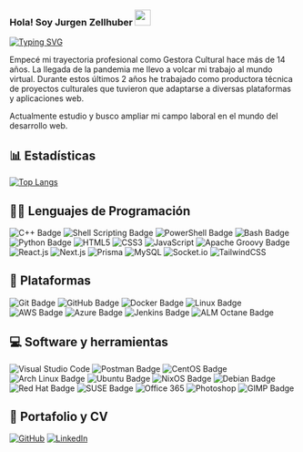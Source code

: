 ### Hola! Soy Jurgen Zellhuber <img src="https://media.giphy.com/media/hvRJCLFzcasrR4ia7z/giphy.gif" width="28">

[![Typing SVG](https://readme-typing-svg.demolab.com/?font=Roboto+Mono&duration=6000&pause=5000&color=FFD800&width=500&lines=%F0%9F%91%BE%F0%9F%9A%80%F0%9F%95%B9%EF%B8%8F%F0%9F%8E%AE%F0%9F%A4%96%F0%9F%91%BD%F0%9F%93%BA%F0%9F%91%BD%F0%9F%A4%96%F0%9F%8E%AE%F0%9F%95%B9%EF%B8%8F%F0%9F%9A%80%F0%9F%91%BE)](https://git.io/typing-svg)

Empecé mi trayectoria profesional como Gestora Cultural hace más de 14 años. La llegada de la pandemia me llevo a volcar mi trabajo al mundo virtual. Durante estos últimos 2 años he trabajado como productora técnica de proyectos culturales que tuvieron que adaptarse a diversas plataformas y aplicaciones web.

Actualmente estudio y busco ampliar mi campo laboral en el mundo del desarrollo web.


## 📊 Estadísticas

<!-- https://github.com/anuraghazra/github-readme-stats -->

<!-- [![Anurag's GitHub stats](https://github-readme-stats.vercel.app/api?username=M0nkeyroger&theme=tokyonight)](https://github.com/anuraghazra/github-readme-stats) -->

[![Top Langs](https://github-readme-stats.vercel.app/api/top-langs/?username=M0nkeyroger&layout=compact&theme=tokyonight)](https://github.com/anuraghazra/github-readme-stats)


<!-- https://github.com/Ileriayo/markdown-badges -->

## 👩‍💻 Lenguajes de Programación

<p>
<img src="https://img.shields.io/badge/C%2B%2B-00599C?style=for-the-badge&logo=c%2B%2B&logoColor=white" alt="C++ Badge"></a>
<img src="https://img.shields.io/badge/Shell%20Scripting-4EAA25?style=for-the-badge&logo=gnu-bash&logoColor=white" alt="Shell Scripting Badge"></a>
<img src="https://img.shields.io/badge/PowerShell-5391FE?style=for-the-badge&logo=PowerShell&logoColor=white" alt="PowerShell Badge">
<img src="https://img.shields.io/badge/Bash-4EAA25?style=for-the-badge&logo=gnu-bash&logoColor=white" alt="Bash Badge"></a>
<img src="https://img.shields.io/badge/Python-3776AB?style=for-the-badge&logo=python&logoColor=white" alt="Python Badge"></a>
<img alt="HTML5" src="https://img.shields.io/badge/html5-%23E34F26.svg?style=for-the-badge&logo=html5&logoColor=white"></a>
<img alt="CSS3" src="https://img.shields.io/badge/css3-%231572B6.svg?style=for-the-badge&logo=css3&logoColor=white"></a>
<img alt="JavaScript" src="https://img.shields.io/badge/javascript-%23323330.svg?style=for-the-badge&logo=javascript&logoColor=%23F7DF1E"></a>
<img src="https://img.shields.io/badge/Apache%20Groovy-4298B8.svg?style=for-the-badge&logo=Apache+Groovy&logoColor=white" alt="Apache Groovy Badge"></a>
<img alt="React.js" src="https://img.shields.io/badge/-ReactJs-61DAFB?logo=react&logoColor=white&style=for-the-badge"></a>
<img alt="Next.js" src="https://img.shields.io/badge/next.js-000000?style=for-the-badge&logo=nextdotjs&logoColor=white"></a>
<img alt="Prisma" src="https://img.shields.io/badge/Prisma-3982CE?style=for-the-badge&logo=Prisma&logoColor=white"></a>
<img alt="MySQL" src="https://img.shields.io/badge/mysql-%2300f.svg?style=for-the-badge&logo=mysql&logoColor=white"></a>
<img alt="Socket.io" src="https://img.shields.io/badge/Socket.io-black?style=for-the-badge&logo=socket.io&badgeColor=010101"></a>
<img alt="TailwindCSS" src="https://img.shields.io/badge/tailwindcss-%2338B2AC.svg?style=for-the-badge&logo=tailwind-css&logoColor=white"></a>
</p>

## 🧰 Plataformas

<p>
<img src="https://img.shields.io/badge/Git-000000?style=for-the-badge&logo=git&logoColor=white" alt="Git Badge"></a>
<img src="https://img.shields.io/badge/GitHub-181717?style=for-the-badge&logo=github&logoColor=white" alt="GitHub Badge"></a>
<img src="https://img.shields.io/badge/Docker-2496ED?style=for-the-badge&logo=docker&logoColor=white" alt="Docker Badge"></a>
<img src="https://img.shields.io/badge/Linux-FCC624?style=for-the-badge&logo=linux&logoColor=black" alt="Linux Badge"></a>
<img src="https://img.shields.io/badge/AWS-232F3E?style=for-the-badge&logo=amazon-aws&logoColor=white" alt="AWS Badge"></a>
<img src="https://img.shields.io/badge/Azure-0089D6?style=for-the-badge&logo=microsoft-azure&logoColor=white" alt="Azure Badge"></a>
<img src="https://img.shields.io/badge/Jenkins-D24939?style=for-the-badge&logo=jenkins&logoColor=white" alt="Jenkins Badge"></a>
<img src="https://img.shields.io/badge/ALM-Octane-blue.svg" alt="ALM Octane Badge"></a>
</p>

## 💻 Software y herramientas

<p>
<img alt="Visual Studio Code" src="https://img.shields.io/badge/Visual%20Studio%20Code-0078d7.svg?style=for-the-badge&logo=visual-studio-code&logoColor=white"></a>
<img src="https://img.shields.io/badge/Postman-FF6C37?style=for-the-badge&logo=postman&logoColor=white" alt="Postman Badge"></a>
<img src="https://img.shields.io/badge/CentOS-262577?style=for-the-badge&logo=centos&logoColor=white" alt="CentOS Badge"></a>
<img src="https://img.shields.io/badge/Arch%20Linux-1793D1?style=for-the-badge&logo=arch-linux&logoColor=white" alt="Arch Linux Badge"></a>
<img src="https://img.shields.io/badge/Ubuntu-E95420?style=for-the-badge&logo=ubuntu&logoColor=white" alt="Ubuntu Badge"></a>
<img src="https://img.shields.io/badge/NixOS-5277C3?style=for-the-badge&logo=nixos&logoColor=white" alt="NixOS Badge"></a>
<img src="https://img.shields.io/badge/Debian-A81D33?style=for-the-badge&logo=debian&logoColor=white" alt="Debian Badge"></a>
<img src="https://img.shields.io/badge/Red%20Hat-EE0000?style=for-the-badge&logo=red-hat&logoColor=white" alt="Red Hat Badge"></a>
<img src="https://img.shields.io/badge/SUSE-0C322C?style=for-the-badge&logo=suse&logoColor=white" alt="SUSE Badge"></a>
<img src="https://img.shields.io/badge/Office%20365-0078D4?style=for-the-badge&logo=microsoft-office&logoColor=white" alt="Office 365"></a>
<img alt="Photoshop" src="https://img.shields.io/badge/adobe%20photoshop-%2331A8FF.svg?style=for-the-badge&logo=adobe%20photoshop&logoColor=white"></a>
<img src="https://img.shields.io/badge/GIMP-5C5543?style=for-the-badge&logo=gimp&logoColor=white" alt="GIMP Badge"></a> 
</p>

## 💼 Portafolio y CV

<p>
<a href="https://github.com/M0nkeyroger"><img alt="GitHub" src="https://img.shields.io/badge/github-%23121011.svg?style=for-the-badge&logo=github&logoColor=white"></a>
<a href="https://www.linkedin.com/in/juzelma/"><img alt="LinkedIn" src="https://img.shields.io/badge/linkedin-%230077B5.svg?style=for-the-badge&logo=linkedin&logoColor=white"></a>
</p>

<!--
**M0nkeyroger/M0nkeyroger** is a ✨ _special_ ✨ repository because its `README.md` (this file) appears on your GitHub profile.

Here are some ideas to get you started:

- 🔭 I’m currently working on ...
- 🌱 I’m currently learning ...
- 👯 I’m looking to collaborate on ...
- 🤔 I’m looking for help with ...
- 💬 Ask me about ...
- 📫 How to reach me: ...
- 😄 Pronouns: ...
- ⚡ Fun fact: ...
-->
